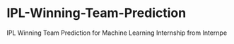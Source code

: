 # IPL-Winning-Team-Prediction
IPL Winning Team Prediction for Machine Learning Internship from Internpe
